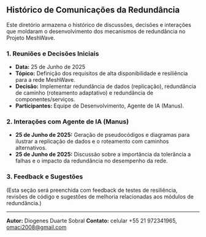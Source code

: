 

## Histórico de Comunicações da Redundância

Este diretório armazena o histórico de discussões, decisões e interações que moldaram o desenvolvimento dos mecanismos de redundância no Projeto MeshWave.

### 1. Reuniões e Decisões Iniciais

*   **Data:** 25 de Junho de 2025
*   **Tópico:** Definição dos requisitos de alta disponibilidade e resiliência para a rede MeshWave.
*   **Decisão:** Implementar redundância de dados (replicação), redundância de caminho (roteamento adaptativo) e redundância de componentes/serviços.
*   **Participantes:** Equipe de Desenvolvimento, Agente de IA (Manus).

### 2. Interações com Agente de IA (Manus)

*   **25 de Junho de 2025:** Geração de pseudocódigos e diagramas para ilustrar a replicação de dados e o roteamento com caminhos alternativos.
*   **25 de Junho de 2025:** Discussão sobre a importância da tolerância a falhas e o impacto da redundância no desempenho da rede.

### 3. Feedback e Sugestões

(Esta seção será preenchida com feedback de testes de resiliência, revisões de código e sugestões de melhoria relacionadas aos módulos de redundância.)

---

**Autor:** Diogenes Duarte Sobral
**Contato:** celular +55 21 972341965, omaci2008@gmail.com


